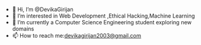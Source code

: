 - 👋 Hi, I’m @DevikaGirijan
- 👀 I’m interested in Web Development ,Ethical Hacking,Machine Learning
- 🌱 I’m currently a Computer Science Engineering student exploring new domains
- 📫 How to reach me:devikagirijan2003@gmail.com

